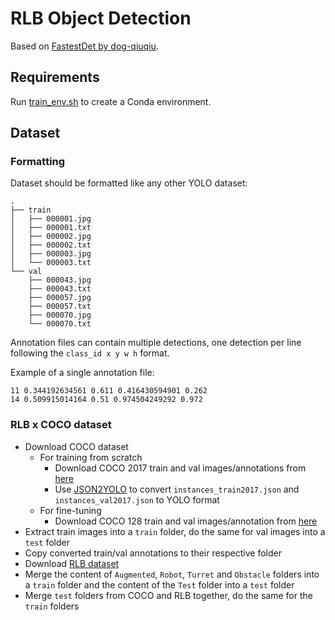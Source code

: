 # RLB Object Detection

Based on [FastestDet by dog-qiuqiu](https://github.com/dog-qiuqiu/FastestDet/).

## Requirements

Run [train_env.sh](./train_env.sh) to create a Conda environment.

## Dataset

### Formatting
Dataset should be formatted like any other YOLO dataset:
```
.
├── train
│   ├── 000001.jpg
│   ├── 000001.txt
│   ├── 000002.jpg
│   ├── 000002.txt
│   ├── 000003.jpg
│   └── 000003.txt
└── val
    ├── 000043.jpg
    ├── 000043.txt
    ├── 000057.jpg
    ├── 000057.txt
    ├── 000070.jpg
    └── 000070.txt
```
Annotation files can contain multiple detections, one detection per line following the `class_id x y w h` format.

Example of a single annotation file:
```
11 0.344192634561 0.611 0.416430594901 0.262
14 0.509915014164 0.51 0.974504249292 0.972
```

### RLB x COCO dataset
- Download COCO dataset
    - For training from scratch
        - Download COCO 2017 train and val images/annotations from [here](https://cocodataset.org/#download)
        - Use [JSON2YOLO](https://github.com/ultralytics/JSON2YOLO) to convert `instances_train2017.json` and `instances_val2017.json` to YOLO format
    - For fine-tuning
        - Download COCO 128 train and val images/annotation from [here](https://universe.roboflow.com/team-roboflow/coco-128)
- Extract train images into a `train` folder, do the same for val images into a `test` folder
- Copy converted train/val annotations to their respective folder
- Download [RLB dataset](https://github.com/)
- Merge the content of `Augmented`, `Robot`, `Turret` and `Obstacle` folders into a `train` folder and the content of the `Test` folder into a `test` folder
- Merge `test` folders from COCO and RLB together, do the same for the `train` folders
